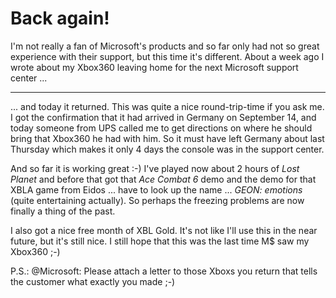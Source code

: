 # Back again!

I'm not really a fan of Microsoft's products and so far only had not so great experience with their support, but this time it's different. About a week ago I wrote about my Xbox360 leaving home for the next Microsoft support center ...

-------------------------------

... and today it returned. This was quite a nice round-trip-time if you ask me. I got the confirmation that it had arrived in Germany on September 14, and today someone from UPS called me to get directions on where he should bring that Xbox360 he had with him. So it must have left Germany about last Thursday which makes it only 4 days the console was in the support center. 

And so far it is working great :-) I've played now about 2 hours of *Lost Planet* and before that got that *Ace Combat 6* demo and the demo for that XBLA game from Eidos ... have to look up the name ... *GEON: emotions* (quite entertaining actually). So perhaps the freezing problems are now finally a thing of the past. 

I also got a nice free month of XBL Gold. It's not like I'll use this in the near future, but it's still nice. I still hope that this was the last time M$ saw my Xbox360 ;-)

P.S.: @Microsoft: Please attach a letter to those Xboxs you return that tells the customer what exactly you made ;-)